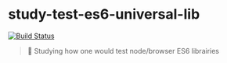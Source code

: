 # study-test-es6-universal-lib

 [![Build Status][travis-image]][travis-url] 

> :microscope: Studying how one would test node/browser ES6 librairies 


[travis-url]: http://travis-ci.org/douglasduteil/isparta
[travis-image]: http://travis-ci.org/douglasduteil/isparta.svg?branch=master

